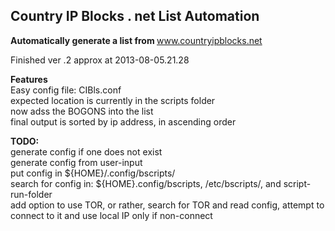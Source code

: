 <h2>Country IP Blocks . net List Automation</h2>

<b>Automatically generate a list from </b>www.countryipblocks.net
<br>

Finished ver .2 approx at 2013-08-05.21.28
<br>

<b>Features</b>
<br>
Easy config file: CIBls.conf
<br>
expected location is currently in the scripts folder
<br>
now adss the BOGONS into the list
<br>
final output is sorted by ip address, in ascending order


<b>TODO: </b>
<br>
generate config if one does not exist
<br>
generate config from user-input
<br>
put config in ${HOME}/.config/bscripts/
<br>
search for config in: ${HOME}.config/bscripts, /etc/bscripts/, and script-run-folder
<br>
add option to use TOR, or rather, search for TOR and read config, attempt to connect to it and use local IP only if non-connect
